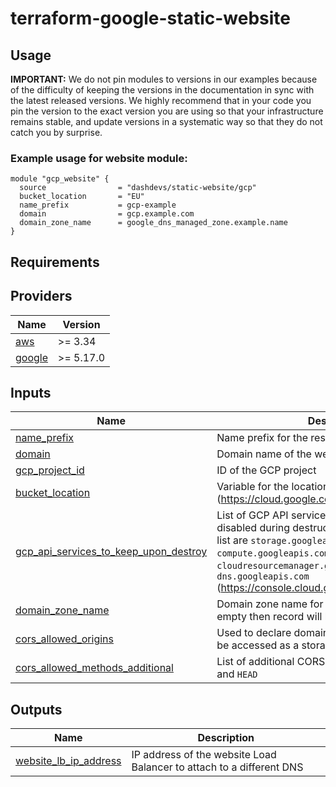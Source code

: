 # terraform-google-static-website
## Usage

**IMPORTANT:** We do not pin modules to versions in our examples because of the
difficulty of keeping the versions in the documentation in sync with the latest released versions.
We highly recommend that in your code you pin the version to the exact version you are
using so that your infrastructure remains stable, and update versions in a
systematic way so that they do not catch you by surprise.

### Example usage for website module:
```
module "gcp_website" {
  source                = "dashdevs/static-website/gcp"
  bucket_location       = "EU"
  name_prefix           = gcp-example
  domain                = gcp.example.com
  domain_zone_name      = google_dns_managed_zone.example.name
}
```

## Requirements
## Providers

| Name | Version |
|------|---------|
| <a name="provider_aws"></a> [aws](#provider\_aws) | >= 3.34 |
| <a name="provider_google"></a> [google](#provider\_google) | >= 5.17.0 |


## Inputs

| Name | Description | Type | Default | Required |
|------|-------------|------|---------|:--------:|
| <a name="input_name_prefix"></a> [name\_prefix](#input\_name\_prefix) | Name prefix for the resources | `string` | n/a | yes |
| <a name="input_domain"></a> [domain](#input\_website\_domain) | Domain name of the website | `string` | n/a | yes |
| <a name="input_gcp_project_id"></a> [gcp\_project\_id](#input\_gcp\_project\_id) | ID of the GCP project | `string` | n/a | yes |
| <a name="input_bucket_location"></a> [bucket_location](#input\_bucket\_location) | Variable for the location of the bucket (https://cloud.google.com/storage/docs/locations)| `list(string)` | null | no |
| <a name="input_gcp_api_services_to_keep_upon_destroy"></a> [gcp\_api\_services\_to_keep_upon_destroy](#input\_gcp\_api\_services\_to_keep_upon_destroy) | List of GCP API services that should not be disabled during destruction . Available values in list are `storage.googleapis.com`, `compute.googleapis.com`, `cloudresourcemanager.googleapis.com`, `dns.googleapis.com` (https://console.cloud.google.com/apis/library)| `list(string)` | [] | no |
| <a name="input_domain_zone_name"></a> [domain\_zone\_name](#input\_domain\_zone\_name) | Domain zone name for CNAME record, if not empty then record will be created | `string` | null | no |
| <a name="input_cors"></a> [cors_allowed_origins](#input\_cors_\_allowed_origins) | Used to declare domains from which the site will be accessed as a storage of static resources | `list(string)` | null | no |
| <a name="input_cors"></a> [cors_allowed_methods_additional](#input\_cors\_allowed_methods_additional) |List of additional CORS methods in addition to `GET` and `HEAD` | `list(string)` | null | no |
## Outputs

| Name | Description |
|------|-------------|
| <a name="output_website_lb_ip_address"></a> [website\_lb\_ip\_address](#output\_website\_lb\_ip\_address) | IP address of the website Load Balancer to attach to a different DNS |

